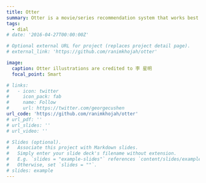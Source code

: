 ```yaml
---
title: Otter
summary: Otter is a movie/series recommendation system that works best for your movie nights and boring weekends! it's completely speech-based, that is, Otter runs on spoken dialogue as the main interaction method with the user.
tags:
  - dial
# date: '2016-04-27T00:00:00Z'

# Optional external URL for project (replaces project detail page).
# external_link: 'https://github.com/ranimkhojah/otter'

image:
  caption: Otter illustrations are credited to 李 星明
  focal_point: Smart

# links:
#   - icon: twitter
#     icon_pack: fab
#     name: Follow
#     url: https://twitter.com/georgecushen
url_code: 'https://github.com/ranimkhojah/otter'
# url_pdf: ''
# url_slides: ''
# url_video: ''

# Slides (optional).
#   Associate this project with Markdown slides.
#   Simply enter your slide deck's filename without extension.
#   E.g. `slides = "example-slides"` references `content/slides/example-slides.md`.
#   Otherwise, set `slides = ""`.
# slides: example
---
```

